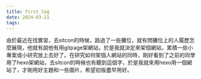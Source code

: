 ```yaml
---
title: first_log
date: 2024-03-21 
tags:
---
```

由於最近在找實習，去sitcon的時候，路過了一些攤位，就有問攤位上的人履歷怎麼展現，他就有說他有用gitpage架網站，於是我就決定來架個網站，累積一些小專案或小研究放上去好了。在研究如何架個人網站的同時，剛好看到了之前的同學用了hexo架網站，去sitcon的時候也有聽到這個字，於是我就來用hexo用一個網站了，才剛用好主題和一些圖片，希望初版盡早用好。
